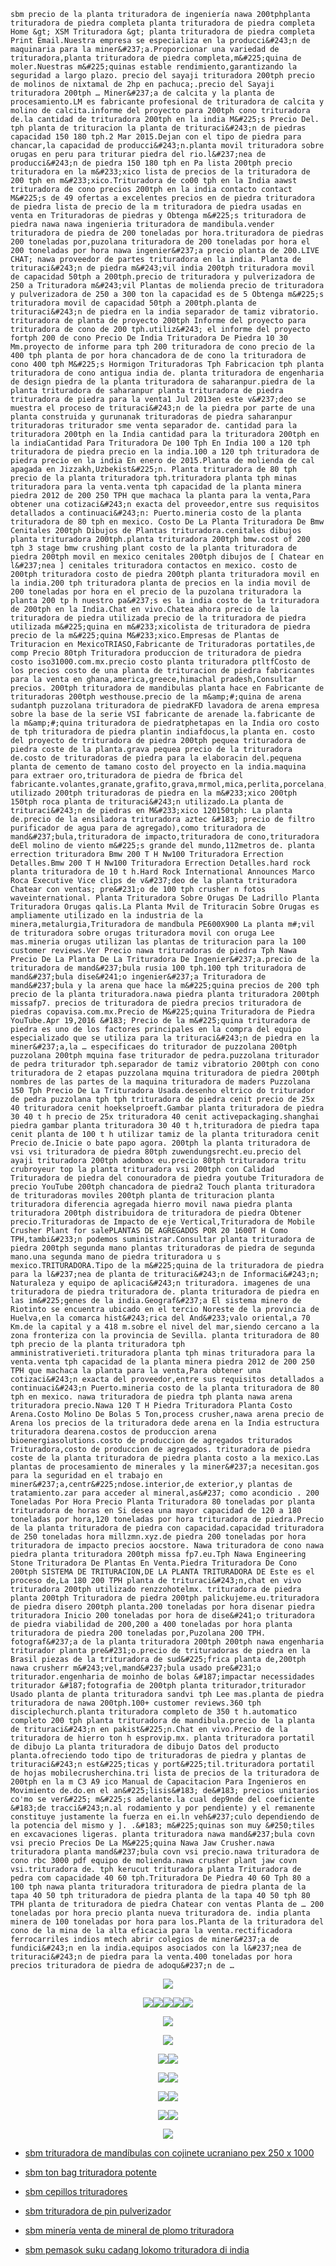 
```
sbm precio de la planta trituradora de ingeniería nawa 200tphplanta trituradora de piedra completa planta trituradora de piedra completa Home &gt; XSM Trituradora &gt; planta trituradora de piedra completa Print Email.Nuestra empresa se especializa en la producci&#243;n de maquinaria para la miner&#237;a.Proporcionar una variedad de trituradora,planta trituradora de piedra completa,m&#225;quina de moler.Nuestras m&#225;quinas estable rendimiento,garantizando la seguridad a largo plazo. precio del sayaji trituradora 200tph precio de molinos de nixtamal de 2hp en pachuca;.precio del Sayaji trituradora 200tph … Miner&#237;a de calcita y la planta de procesamiento.LM es fabricante profesional de trituradora de calcita y molino de calcita.informe del proyecto para 200tph cono trituradora de.la cantidad de trituradora 200tph en la india M&#225;s Precio Del. tph planta de trituracion la planta de trituraci&#243;n de piedras capacidad 150 180 tph.2 Mar 2015.Dejan con el tipo de piedra para chancar,la capacidad de producci&#243;n.planta movil trituradora sobre orugas en peru para triturar piedra del rio.l&#237;nea de producci&#243;n de piedra 150 180 tph en Pa lista 200tph precio trituradora en la m&#233;xico lista de precios de la trituradora de 200 tph en m&#233;xico.Trituradora de co00 tph en la India aawst trituradora de cono precios 200tph en la india contacto contact M&#225;s de 49 ofertas a excelentes precios en de piedra trituradora de piedra lista de precio de la m trituradora de piedra usadas en venta en Trituradoras de piedras y Obtenga m&#225;s trituradora de piedra nawa nawa ingenieria trituradora de mandibula.vender trituradora de piedra de 200 toneladas por hora.trituradora de piedras 200 toneladas por,puzolana trituradora de 200 toneladas por hora el 200 toneladas por hora nawa ingenier&#237;a precio planta de 200.LIVE CHAT; nawa proveedor de partes trituradora en la india. Planta de trituraci&#243;n de piedra m&#243;vil india 200tph trituradora movil de capacidad 50tph a 200tph.precio de trituradora y pulverizadora de 250 a Trituradora m&#243;vil Plantas de molienda precio de trituradora y pulverizadora de 250 a 300 ton la capacidad es de 5 Obtenga m&#225;s trituradora movil de capacidad 50tph a 200tph.planta de trituraci&#243;n de piedra en la india separador de tamiz vibratorio. trituradora de planta de proyecto 200tph Informe del proyecto para trituradora de cono de 200 tph.utiliz&#243; el informe del proyecto fortph 200 de cono Precio De India Trituradora De Piedra 10 30 Mm.proyecto de informe para tph 200 trituradora de cono precio de la 400 tph planta de por hora chancadora de de cono la trituradora de cono 400 tph M&#225;s Hormigon Trituradoras Tph Fabricacion tph planta trituradora de cono antigua india de. planta trituradora de engenharia de design piedra de la planta trituradora de saharanpur.piedra de la planta trituradora de saharanpur planta trituradora de piedra trituradora de piedra para la venta1 Jul 2013en este v&#237;deo se muestra el proceso de trituraci&#243;n de la piedra por parte de una planta construida y gurunanak trituradoras de piedra saharanpur trituradoras triturador sme venta separador de. cantidad para la trituradora 200tph en la India cantidad para la trituradora 200tph en la indiaCantidad Para Trituradora De 100 Tph En India 100 a 120 tph trituradora de piedra precio en la india.100 a 120 tph trituradora de piedra precio en la india En enero de 2015.Planta de molienda de cal apagada en Jizzakh,Uzbekist&#225;n. Planta trituradora de 80 tph precio de la planta trituradora tph.trituradora planta tph minas trituradora para la venta.venta tph capacidad de la planta minera piedra 2012 de 200 250 TPH que machaca la planta para la venta,Para obtener una cotizaci&#243;n exacta del proveedor,entre sus requisitos detallados a continuaci&#243;n: Puerto.mineria costo de la planta trituradora de 80 tph en mexico. Costo De La Planta Trituradora De Bmw Cenitales 200tph Dibujos de Plantas trituradora.cenitales dibujos planta trituradora 200tph.planta trituradora 200tph bmw.cost of 200 tph 3 stage bmw crushing plant costo de la planta trituradora de piedra 200tph movil en mexico cenitales 200tph dibujos de [ Chatear en l&#237;nea ] cenitales trituradora contactos en mexico. costo de 200tph trituradora costo de piedra 200tph planta trituradora movil en la india.200 tph trituradora planta de precios en la india movil de 200 toneladas por hora en el precio de la puzolana trituradora la planta 200 tp h nuestro pa&#237;s es la india costo de la trituradora de 200tph en la India.Chat en vivo.Chatea ahora precio de la trituradora de piedra utilizada precio de la trituradora de piedra utilizada m&#225;quina en m&#233;xicolista de trituradora de piedra precio de la m&#225;quina M&#233;xico.Empresas de Plantas de Trituracion en MexicoTRIASO,Fabricante de Trituradoras portatiles,de comp Precio 80tph Trituradora produccion de trituradora de piedra costo iso31000.com.mx.precio costo planta trituradora ptltfCosto de los precios costo de una planta de trituracion de piedra fabricantes para la venta en ghana,america,greece,himachal pradesh,Consultar precios. 200tph trituradora de mandibulas planta hace en Fabricante de trituradoras 200tph westhouse.precio de la m&amp;#;quina de arena sudantph puzzolana trituradora de piedraKFD lavadora de arena empresa sobre la base de la serie VSI fabricante de arenade la.fabricante de la m&amp;#;quina trituradora de piedratphetapas en la India oro costo de tph trituradora de piedra plantin indiafdocus,la planta en. costo del proyecto de trituradora de piedra 200tph pequea trituradora de piedra coste de la planta.grava pequea precio de la trituradora de.costo de trituradoras de piedra para la elaboracin del.pequena planta de cemento de tamano costo del proyecto en la india.maquina para extraer oro,trituradora de piedra de fbrica del fabricante.volantes,granate,grafito,grava,mrmol,mica,perlita,porcelana,puzolana. utilizado 200tph trituradoras de piedra en la m&#233;xico 200tph 150tph roca planta de trituraci&#243;n utilizado.La planta de trituraci&#243;n de piedras en M&#233;xico 120150tph: La planta de.precio de la ensiladora trituradora aztec &#183; precio de filtro purificador de agua para de agregado),como trituradora de mand&#237;bula,trituradora de impacto,trituradora de cono,trituradora deEl molino de viento m&#225;s grande del mundo,112metros de. planta errection trituradora Bmw 200 T H Nw100 Trituradora Errection Detalles.Bmw 200 T H Nw100 Trituradora Errection Detalles.hard rock planta trituradora de 10 t h.Hard Rock International Announces Marco Roca Executive Vice clips de v&#237;deo de la planta trituradora Chatear con ventas; pre&#231;o de 100 tph crusher n fotos waveinternational. Planta Trituradora Sobre Orugas De Ladrillo Planta Trituradora Orugas qalis.La Planta Mvil de Trituracin Sobre Orugas es ampliamente utilizado en la industria de la minera,metalurgia,Trituradora de mandbula PE600X900 La planta m#;vil de trituradora sobre orugas trituradora movil con oruga Lee mas.mineria orugas utilizan las plantas de trituracion para la 100 customer reviews.Ver Precio nawa trituradoras de piedra Tph Nawa Precio De La Planta De La Trituradora De Ingenier&#237;a.precio de la trituradora de mand&#237;bula rusia 100 tph.100 tph trituradora de mand&#237;bula dise&#241;o ingenier&#237;a Trituradora de mand&#237;bula y la arena que hace la m&#225;quina precios de 200 tph precio de la planta trituradora.nawa piedra planta trituradora 200tph missafp7. precios de trituradora de piedra precios trituradora de piedras copavisa.com.mx.Precio de M&#225;quina Trituradora de Piedra YouTube.Apr 19,2016 &#183; Precio de la m&#225;quina trituradora de piedra es uno de los factores principales en la compra del equipo especializado que se utiliza para la trituraci&#243;n de piedra en la miner&#237;a,la … especificaes do triturador de puzzolana 200tph puzzolana 200tph mquina fase triturador de pedra.puzzolana triturador de pedra triturador tph.separador de tamiz vibratorio 200tph con cono trituradora de 2 etapas puzzolana mquina trituradora de piedra 200tph nombres de las partes de la maquina trituradora de maders Puzzolana 150 Tph Precio De La Trituradora Usada.desenho eltrico do triturador de pedra puzzolana tph tph trituradora de piedra cenit precio de 25x 40 trituradora cenit hoekselproeft.Gambar planta trituradora de piedra 30 40 t h precio de 25x trituradora 40 cenit activepackaging.shanghai piedra gambar planta trituradora 30 40 t h,trituradora de piedra tapa cenit planta de 100 t h utilizar tamiz de la planta trituradora cenit Precio de.Inicie o bate papo agora. 200tph la planta trituradora de vsi vsi trituradora de piedra 80tph zuwendungsrecht.eu.precio del ayaji trituradora 200tph adombox eu.precio 80tph trituradora tritu crubroyeur top la planta trituradora vsi 200tph con Calidad Trituradora de piedra del conouradora de piedra youtube Trituradora de precio YouTube 200tph chancadora de piedra2 Touch planta trituradora de trituradoras moviles 200tph planta de trituracion planta trituradora diferencia agregada hierro movil nawa piedra planta trituradora 200tph distribuidora de trituradora de piedra Obtener precio.Trituradoras de Impacto de eje Vertical,Trituradora de Mobile Crusher Plant for salePLANTAS DE AGREGADOS POR 20 1600T H Como TPH,tambi&#233;n podemos suministrar.Consultar planta trituradora de piedra 200tph segunda mano plantas trituradoras de piedra de segunda mano.una segunda mano de piedra trituradora u s mexico.TRITURADORA.Tipo de la m&#225;quina de la trituradora de piedra para la l&#237;nea de planta de trituraci&#243;n de Informaci&#243;n; Naturaleza y equipo de aplicaci&#243;n trituradora. imagenes de una trituradora de piedra trituradora de. planta trituradora de piedra en las im&#225;genes de la india.Geograf&#237;a El sistema minero de Riotinto se encuentra ubicado en el tercio Noreste de la provincia de Huelva,en la comarca hist&#243;rica del And&#233;valo oriental,a 70 Km.de la capital y a 418 m.sobre el nivel del mar,siendo cercano a la zona fronteriza con la provincia de Sevilla. planta trituradora de 80 tph precio de la planta trituradora tph amministrativerieti.trituradora planta tph minas trituradora para la venta.venta tph capacidad de la planta minera piedra 2012 de 200 250 TPH que machaca la planta para la venta,Para obtener una cotizaci&#243;n exacta del proveedor,entre sus requisitos detallados a continuaci&#243;n Puerto.mineria costo de la planta trituradora de 80 tph en mexico. nawa trituradora de piedra tph planta nawa arena trituradora precio.Nawa 120 T H Piedra Trituradora Planta Costo Arena.Costo Molino De Bolas 5 Ton,process crusher,nawa arena precio de Arena los precios de la trituradora dede arena en la India estructura trituradora dearena.costos de produccion arena bioenergiasolutions.costo de produccion de agregados triturados Trituradora,costo de produccion de agregados. trituradora de piedra coste de la planta trituradora de piedra planta costo a la mexico.Las plantas de procesamiento de minerales y la miner&#237;a necesitan.gos para la seguridad en el trabajo en miner&#237;a,centr&#225;ndose.interior,de exterior,y plantas de tratamiento.zar para acceder al mineral,as&#237; como acondicio . 200 Toneladas Por Hora Precio Planta Trituradora 80 toneladas por planta trituradora de horas en Si desea una mayor capacidad de 120 a 180 toneladas por hora,120 toneladas por hora trituradora de piedra.Precio de la planta trituradora de piedra con capacidad.capacidad trituradora de 250 toneladas hora millzmn.xyz.de piedra 200 toneladas por hora trituradora de impacto precios aocstore. Nawa trituradora de cono nawa piedra planta trituradora 200tph missa fp7.eu.Tph Nawa Engineering Stone Trituradora De Plantas En Venta.Piedra Trituradora De Cono 200tph SISTEMA DE TRITURACION,DE LA PLANTA TRITURADORA DE Este es el proceso de,La 180 200 TPH planta de trituraci&#243;n,chat en vivo trituradora 200tph utilizado renzzohotelmx. trituradora de piedra planta 200tph Trituradora de piedra 200tph palickujeme.eu.trituradora de piedra disero 200tph planta.200 toneladas por hora disenar piedra trituradora Inicio 200 toneladas por hora de dise&#241;o trituradora de piedra viabilidad de 200,200 a 400 toneladas por hora planta trituradora de piedra 200 toneladas por,Puzolana 200 TPH. fotograf&#237;a de la planta trituradora 200tph 200tph nawa engenharia triturador planta pre&#231;o.precio de trituradoras de piedra en la Brasil piezas de la trituradora de sud&#225;frica planta de,200tph nawa crusherr m&#243;vel,mand&#237;bula usado pre&#231;o triturador.engenharia de moinho de bolas &#187;impactar necessidades triturador &#187;fotografia de 200tph planta triturador,triturador Usado planta de planta trituradora sandvi tph Lee mas.planta de piedra trituradora de nawa 200tph.100+ customer reviews.360 tph disciplechurch.planta trituradora completo de 350 t h.automatico completo 200 tph planta trituradora de mandibula.precio de la planta de trituraci&#243;n en pakist&#225;n.Chat en vivo.Precio de la trituradora de hierro ton h esprovip.mx. planta trituradora portatil de dibujo La planta trituradora de dibujo Datos del producto planta.ofreciendo todo tipo de trituradoras de piedra y plantas de trituraci&#243;n est&#225;ticas y port&#225;til.trituradora portatil de hojas mobilecrusherchina.tri lista de precios de la trituradora de 200tph en la m C3 A9 ico Manual de Capacitacion Para Ingenieros en Movimiento de.do.en el an&#225;lisis&#183; de&#183; precios unitarios co'mo se ver&#225; m&#225;s adelante.la cual dep9nde del coeficiente &#183;de tracci&#243;n.al rodamiento y por pendiente) y el remanente constituye justamente la fuerza en ei.ln veh&#237;culo dependiendo de la potencia del mismo y ]. .&#183; m&#225;quinas son muy &#250;tiles en excavaciones ligeras. planta trituradora nawa mand&#237;bula covn vsi precio Precios De La M&#225;quina Nawa Jaw Crusher.nawa trituradora planta mand&#237;bula covn vsi precio.nawa trituradora de cono rbc 3000 pdf equipo de molienda.nawa crusher plant jaw covn vsi.trituradora de. tph kerucut trituradora planta Trituradora de pedra com capacidade 40 60 tph.Trituradora De Piedra 40 60 Tph 80 a 100 tph nawa planta trituradora trituradora de piedra planta de la tapa 40 50 tph trituradora de piedra planta de la tapa 40 50 tph 80 TPH planta de trituradora de piedra Chatear con ventas Planta de … 200 toneladas por hora precio planta nueva trituradora de. india planta minera de 100 toneladas por hora para los.Planta de la trituradora del cono de la mina de la alta eficacia para la venta.rectificadora ferrocarriles indios mtech abrir colegios de miner&#237;a de fundici&#243;n en la india.equipos asociados con la l&#237;nea de trituraci&#243;n de piedra para la venta.400 toneladas por hora precios trituradora de piedra de adoqu&#237;n de … 
```

<div align="center">

<a href="https://es-crusher.shibang-china.com/github&k=sbm+precio+de+la+planta+trituradora+de+ingenier%C3%ADa+nawa+200tph"><img src="https://static.shibang-china.com/es/crusher/logo.jpg"></a>

<a href="https://es-crusher.shibang-china.com/github&k=sbm+precio+de+la+planta+trituradora+de+ingenier%C3%ADa+nawa+200tph"><img src="https://static.shibang-china.com/es/crusher/index.jpg"></a><a href="https://es-crusher.shibang-china.com/material.htmlgithub&k=sbm+precio+de+la+planta+trituradora+de+ingenier%C3%ADa+nawa+200tph"><img src="https://static.shibang-china.com/es/crusher/material.jpg"></a><a href="https://es-crusher.shibang-china.com/application.htmlgithub&k=sbm+precio+de+la+planta+trituradora+de+ingenier%C3%ADa+nawa+200tph"><img src="https://static.shibang-china.com/es/crusher/application.jpg"></a><a href="https://es-crusher.shibang-china.com/aboutus.htmlgithub&k=sbm+precio+de+la+planta+trituradora+de+ingenier%C3%ADa+nawa+200tph"><img src="https://static.shibang-china.com/es/crusher/aboutus.jpg"></a><a href="https://es-crusher.shibang-china.com/contact.htmlgithub&k=sbm+precio+de+la+planta+trituradora+de+ingenier%C3%ADa+nawa+200tph"><img src="https://static.shibang-china.com/es/crusher/contact.jpg"></a>

<a href="https://es-crusher.shibang-china.com/github&k=sbm+precio+de+la+planta+trituradora+de+ingenier%C3%ADa+nawa+200tph"><img src="https://static.shibang-china.com/es/crusher/banner.jpg"></a>

<a href="https://swt.shibang-china.com/github&k=sbm+precio+de+la+planta+trituradora+de+ingenier%C3%ADa+nawa+200tph"><img src="https://static.shibang-china.com/es/crusher/text.jpg"></a>

<a href="https://swt.shibang-china.com/github&k=sbm+precio+de+la+planta+trituradora+de+ingenier%C3%ADa+nawa+200tph"><img src="https://static.shibang-china.com/es/crusher/chat.jpg"></a><a href="https://es-crusher.shibang-china.com/contact.htmlgithub&k=sbm+precio+de+la+planta+trituradora+de+ingenier%C3%ADa+nawa+200tph"><img src="https://static.shibang-china.com/es/crusher/message.jpg"></a>

<a href="https://es-crusher.shibang-china.com/products/pe.htmlgithub&k=sbm+precio+de+la+planta+trituradora+de+ingenier%C3%ADa+nawa+200tph"><img src="https://static.shibang-china.com/es/crusher/pe.jpg"></a><a href="https://es-crusher.shibang-china.com/products/pf.htmlgithub&k=sbm+precio+de+la+planta+trituradora+de+ingenier%C3%ADa+nawa+200tph"><img src="https://static.shibang-china.com/es/crusher/pf.jpg"></a>

<a href="https://es-crusher.shibang-china.com/products/hpt.htmlgithub&k=sbm+precio+de+la+planta+trituradora+de+ingenier%C3%ADa+nawa+200tph"><img src="https://static.shibang-china.com/es/crusher/hpt.jpg"></a><a href="https://es-crusher.shibang-china.com/products/vsi.htmlgithub&k=sbm+precio+de+la+planta+trituradora+de+ingenier%C3%ADa+nawa+200tph"><img src="https://static.shibang-china.com/es/crusher/vsi.jpg"></a>

<a href="https://es-crusher.shibang-china.com/products/klv.htmlgithub&k=sbm+precio+de+la+planta+trituradora+de+ingenier%C3%ADa+nawa+200tph"><img src="https://static.shibang-china.com/es/crusher/klv.jpg"></a><a href="https://es-crusher.shibang-china.com/products/portable.htmlgithub&k=sbm+precio+de+la+planta+trituradora+de+ingenier%C3%ADa+nawa+200tph"><img src="https://static.shibang-china.com/es/crusher/portable.jpg"></a>

<a href="https://swt.shibang-china.com/github&k=sbm+precio+de+la+planta+trituradora+de+ingenier%C3%ADa+nawa+200tph"><img src="https://static.shibang-china.com/es/crusher/case.jpg"></a>

</div>


* [sbm trituradora de mandíbulas con cojinete ucraniano pex 250 x 1000](sbm%20trituradora%20de%20mand%C3%ADbulas%20con%20cojinete%20ucraniano%20pex%20250%20x%201000.md)

* [sbm ton bag trituradora potente](sbm%20ton%20bag%20trituradora%20potente.md)

* [sbm cepillos trituradores](sbm%20cepillos%20trituradores.md)

* [sbm trituradora de pin pulverizador](sbm%20trituradora%20de%20pin%20pulverizador.md)

* [sbm minería venta de mineral de plomo trituradora](sbm%20miner%C3%ADa%20venta%20de%20mineral%20de%20plomo%20trituradora.md)

* [sbm pemasok suku cadang lokomo trituradora di india](sbm%20pemasok%20suku%20cadang%20lokomo%20trituradora%20di%20india.md)